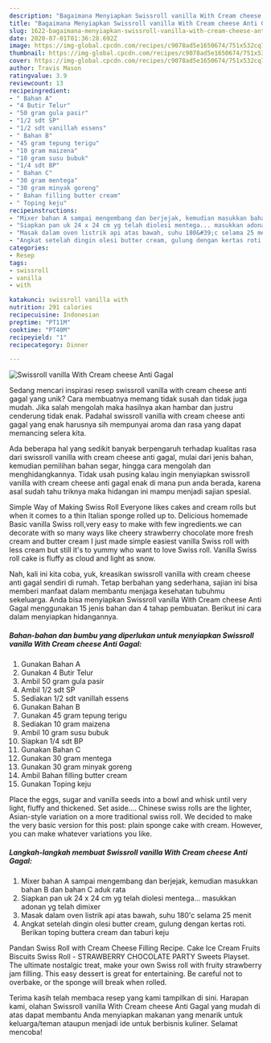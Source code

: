 ```yaml
---
description: "Bagaimana Menyiapkan Swissroll vanilla With Cream cheese Anti Gagal yang Lezat Sekali"
title: "Bagaimana Menyiapkan Swissroll vanilla With Cream cheese Anti Gagal yang Lezat Sekali"
slug: 1622-bagaimana-menyiapkan-swissroll-vanilla-with-cream-cheese-anti-gagal-yang-lezat-sekali
date: 2020-07-01T01:36:28.692Z
image: https://img-global.cpcdn.com/recipes/c9078ad5e1650674/751x532cq70/swissroll-vanilla-with-cream-cheese-anti-gagal-foto-resep-utama.jpg
thumbnail: https://img-global.cpcdn.com/recipes/c9078ad5e1650674/751x532cq70/swissroll-vanilla-with-cream-cheese-anti-gagal-foto-resep-utama.jpg
cover: https://img-global.cpcdn.com/recipes/c9078ad5e1650674/751x532cq70/swissroll-vanilla-with-cream-cheese-anti-gagal-foto-resep-utama.jpg
author: Travis Mason
ratingvalue: 3.9
reviewcount: 13
recipeingredient:
- " Bahan A"
- "4 Butir Telur"
- "50 gram gula pasir"
- "1/2 sdt SP"
- "1/2 sdt vanillah essens"
- " Bahan B"
- "45 gram tepung terigu"
- "10 gram maizena"
- "10 gram susu bubuk"
- "1/4 sdt BP"
- " Bahan C"
- "30 gram mentega"
- "30 gram minyak goreng"
- " Bahan filling butter cream"
- " Toping keju"
recipeinstructions:
- "Mixer bahan A sampai mengembang dan berjejak, kemudian masukkan bahan B dan bahan C aduk rata"
- "Siapkan pan uk 24 x 24 cm yg telah diolesi mentega... masukkan adonan yg telah dimixer"
- "Masak dalam oven listrik api atas bawah, suhu 180&#39;c selama 25 menit"
- "Angkat setelah dingin olesi butter cream, gulung dengan kertas roti. Berikan toping buttera cream dan taburi keju"
categories:
- Resep
tags:
- swissroll
- vanilla
- with

katakunci: swissroll vanilla with 
nutrition: 291 calories
recipecuisine: Indonesian
preptime: "PT11M"
cooktime: "PT40M"
recipeyield: "1"
recipecategory: Dinner

---
```



![Swissroll vanilla With Cream cheese Anti Gagal](https://img-global.cpcdn.com/recipes/c9078ad5e1650674/751x532cq70/swissroll-vanilla-with-cream-cheese-anti-gagal-foto-resep-utama.jpg)

Sedang mencari inspirasi resep swissroll vanilla with cream cheese anti gagal yang unik? Cara membuatnya memang tidak susah dan tidak juga mudah. Jika salah mengolah maka hasilnya akan hambar dan justru cenderung tidak enak. Padahal swissroll vanilla with cream cheese anti gagal yang enak harusnya sih mempunyai aroma dan rasa yang dapat memancing selera kita.

Ada beberapa hal yang sedikit banyak berpengaruh terhadap kualitas rasa dari swissroll vanilla with cream cheese anti gagal, mulai dari jenis bahan, kemudian pemilihan bahan segar, hingga cara mengolah dan menghidangkannya. Tidak usah pusing kalau ingin menyiapkan swissroll vanilla with cream cheese anti gagal enak di mana pun anda berada, karena asal sudah tahu triknya maka hidangan ini mampu menjadi sajian spesial.

Simple Way of Making Swiss Roll Everyone likes cakes and cream rolls but when it comes to a thin Italian sponge rolled up to. Delicious homemade Basic vanilla Swiss roll,very easy to make with few ingredients.we can decorate with so many ways like cheery strawberry chocolate more fresh cream and butter cream I just made simple easiest vanilla Swiss roll with less cream but still it&#39;s to yummy who want to love Swiss roll. Vanilla Swiss roll cake is fluffy as cloud and light as snow.


Nah, kali ini kita coba, yuk, kreasikan swissroll vanilla with cream cheese anti gagal sendiri di rumah. Tetap berbahan yang sederhana, sajian ini bisa memberi manfaat dalam membantu menjaga kesehatan tubuhmu sekeluarga. Anda bisa menyiapkan Swissroll vanilla With Cream cheese Anti Gagal menggunakan 15 jenis bahan dan 4 tahap pembuatan. Berikut ini cara dalam menyiapkan hidangannya.

<!--inarticleads1-->

##### Bahan-bahan dan bumbu yang diperlukan untuk menyiapkan Swissroll vanilla With Cream cheese Anti Gagal:

1. Gunakan  Bahan A
1. Gunakan 4 Butir Telur
1. Ambil 50 gram gula pasir
1. Ambil 1/2 sdt SP
1. Sediakan 1/2 sdt vanillah essens
1. Gunakan  Bahan B
1. Gunakan 45 gram tepung terigu
1. Sediakan 10 gram maizena
1. Ambil 10 gram susu bubuk
1. Siapkan 1/4 sdt BP
1. Gunakan  Bahan C
1. Gunakan 30 gram mentega
1. Gunakan 30 gram minyak goreng
1. Ambil  Bahan filling butter cream
1. Gunakan  Toping keju


Place the eggs, sugar and vanilla seeds into a bowl and whisk until very light, fluffy and thickened. Set aside.… Chinese swiss rolls are the lighter, Asian-style variation on a more traditional swiss roll. We decided to make the very basic version for this post: plain sponge cake with cream. However, you can make whatever variations you like. 

<!--inarticleads2-->

##### Langkah-langkah membuat Swissroll vanilla With Cream cheese Anti Gagal:

1. Mixer bahan A sampai mengembang dan berjejak, kemudian masukkan bahan B dan bahan C aduk rata
1. Siapkan pan uk 24 x 24 cm yg telah diolesi mentega... masukkan adonan yg telah dimixer
1. Masak dalam oven listrik api atas bawah, suhu 180&#39;c selama 25 menit
1. Angkat setelah dingin olesi butter cream, gulung dengan kertas roti. Berikan toping buttera cream dan taburi keju


Pandan Swiss Roll with Cream Cheese Filling Recipe. Cake Ice Cream Fruits Biscuits Swiss Roll - STRAWBERRY CHOCOLATE PARTY Sweets Playset. The ultimate nostalgic treat, make your own Swiss roll with fruity strawberry jam filling. This easy dessert is great for entertaining. Be careful not to overbake, or the sponge will break when rolled. 

Terima kasih telah membaca resep yang kami tampilkan di sini. Harapan kami, olahan Swissroll vanilla With Cream cheese Anti Gagal yang mudah di atas dapat membantu Anda menyiapkan makanan yang menarik untuk keluarga/teman ataupun menjadi ide untuk berbisnis kuliner. Selamat mencoba!
